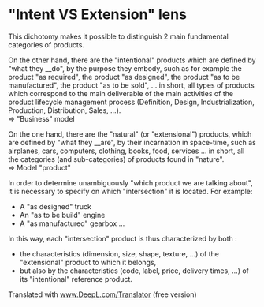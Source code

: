 # "Intent VS Extension" lens

 This dichotomy makes it possible to distinguish 2 main fundamental categories of products.

On the other hand, there are the "intentional" products which are defined by "what they __do", by the purpose they embody, such as for example the product "as required", the product "as designed", the product "as to be manufactured", the product "as to be sold", ... in short, all types of products which correspond to the main deliverable of the main activities of the product lifecycle management process (Definition, Design, Industrialization, Production, Distribution, Sales, ...).  
=> "Business" model

On the one hand, there are the "natural" (or "extensional") products, which are defined by "what they __are", by their incarnation in space-time, such as airplanes, cars, computers, clothing, books, food, services ... in short, all the categories (and sub-categories) of products found in "nature".   
=> Model "product"

In order to determine unambiguously "which product we are talking about", it is necessary to specify on which "intersection" it is located. For example:

* A "as designed" truck
* An "as to be build" engine
* A "as manufactured" gearbox
 …

In this way, each "intersection" product is thus characterized by both : 
* the characteristics (dimension, size, shape, texture, ...) of the "extensional" product to which it belongs, 
* but also by the characteristics (code, label, price, delivery times, ...) of its "intentional" reference product.


Translated with www.DeepL.com/Translator (free version)
